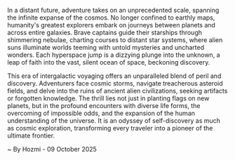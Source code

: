 
In a distant future, adventure takes on an unprecedented scale, spanning the infinite expanse of the cosmos. No longer confined to earthly maps, humanity's greatest explorers embark on journeys between planets and across entire galaxies. Brave captains guide their starships through shimmering nebulae, charting courses to distant star systems, where alien suns illuminate worlds teeming with untold mysteries and uncharted wonders. Each hyperspace jump is a dizzying plunge into the unknown, a leap of faith into the vast, silent ocean of space, beckoning discovery.

This era of intergalactic voyaging offers an unparalleled blend of peril and discovery. Adventurers face cosmic storms, navigate treacherous asteroid fields, and delve into the ruins of ancient alien civilizations, seeking artifacts or forgotten knowledge. The thrill lies not just in planting flags on new planets, but in the profound encounters with diverse life forms, the overcoming of impossible odds, and the expansion of the human understanding of the universe. It is an odyssey of self-discovery as much as cosmic exploration, transforming every traveler into a pioneer of the ultimate frontier.

~ By Hozmi - 09 October 2025
